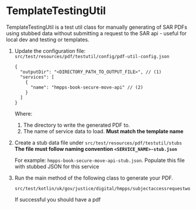 # TemplateTestingUtil

TemplateTestingUtil is a test util class for manually generating of SAR PDFs using stubbed data without submitting a 
request to the SAR api - useful for local dev and testing or templates.

1) Update the configuration file: `src/test/resources/pdf/testutil/config/pdf-util-config.json`
    ```
    {
      "outputDir": "<DIRECTORY_PATH_TO_OUTPUT_FILE>", // (1)
      "services": [
        {
          "name": "hmpps-book-secure-move-api" // (2)
        }
      ]
    }
    ```
   Where:
   1) The directory to write the generated PDF to.
   2) The name of service data to load. **Must match the template name**


2) Create a stub data file under `src/test/resources/pdf/testutil/stubs` **The file must follow naming convention
`<SERVICE_NAME>-stub.json`** 
    
   For example: `hmpps-book-secure-move-api-stub.json`. Populate this file with stubbed JSON for this service 


3) Run the main method of the following class to generate your PDF. 
    ```
    src/test/kotlin/uk/gov/justice/digital/hmpps/subjectaccessrequestworker/services/pdf/testutils/TemplateTestingUtil.kt
    ```
   If successful you should have a pdf